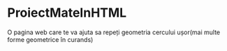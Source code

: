 # ProiectMateInHTML
O pagina web care te va ajuta sa repeți geometria cercului ușor(mai multe forme geometrice în curands)
